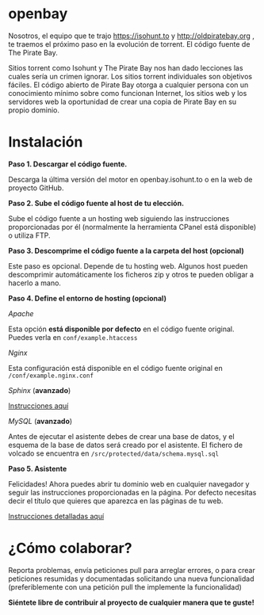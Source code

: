 openbay
=======
Nosotros, el equipo que te trajo https://isohunt.to y http://oldpiratebay.org , te traemos el próximo paso en la evolución de torrent. El código fuente de The Pirate Bay.

Sitios torrent como Isohunt y The Pirate Bay nos han dado lecciones las cuales sería un crimen ignorar. Los sitios torrent individuales son objetivos fáciles.
El código abierto de Pirate Bay otorga a cualquier persona con un conocimiento mínimo sobre como funcionan Internet, los sitios web y los servidores web la oportunidad de crear una copia de Pirate Bay en su propio dominio.

Instalación
=======

**Paso 1. Descargar el código fuente.**

Descarga la última versión del motor en openbay.isohunt.to o en la web de proyecto GitHub.

**Paso 2. Sube el código fuente al host de tu elección.**

Sube el código fuente a un hosting web siguiendo las instrucciones proporcionadas por él (normalmente la herramienta CPanel está disponible) o utiliza FTP.

**Paso 3. Descomprime el código fuente a la carpeta del host (opcional)**

Este paso es opcional. Depende de tu hosting web. Algunos host pueden descomprimir automáticamente los ficheros zip y otros te pueden obligar a hacerlo a mano.

**Paso 4. Define el entorno de hosting (opcional)**

*Apache*

Esta opción **está disponible por defecto** en el código fuente original. Puedes verla en `conf/example.htaccess`

*Nginx*

Esta configuración está disponible en el código fuente original en `/conf/example.nginx.conf`

*Sphinx* (**avanzado**)

[Instrucciones aquí](https://github.com/isohuntto/openbay/wiki/sphinx)

*MySQL* (**avanzado**)

Antes de ejecutar el asistente debes de crear una base de datos, y el esquema de la base de datos será creado por el asistente. El fichero de volcado se encuentra en `/src/protected/data/schema.mysql.sql`

**Paso 5. Asistente**

Felicidades! Ahora puedes abrir tu dominio web en cualquier navegador y seguir las instrucciones proporcionadas en la página. Por defecto necesitas decir el título que quieres que aparezca en las páginas de tu web.

[Instrucciones detalladas aquí](https://github.com/isohuntto/openbay/wiki/shared-hosting-guide)

¿Cómo colaborar?
=======

Reporta problemas, envía peticiones pull para arreglar errores, o para crear peticiones resumidas y documentadas solicitando una nueva funcionalidad (preferiblemente con una petición pull the implemente la funcionalidad)

**Siéntete libre de contribuir al proyecto de cualquier manera que te guste!**
